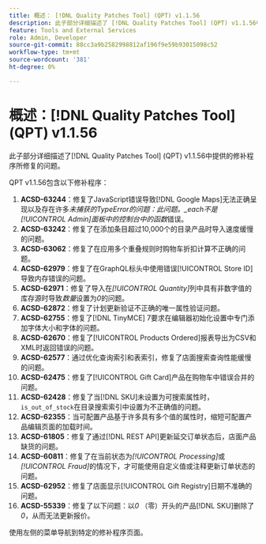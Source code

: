 ```yaml
---
title: 概述： [!DNL Quality Patches Tool] (QPT) v1.1.56
description: 此子部分详细描述了 [!DNL Quality Patches Tool] (QPT) v1.1.56中提供的修补程序所修复的问题。
feature: Tools and External Services
role: Admin, Developer
source-git-commit: 88cc3a9b2582998812af196f9e59b93015098c52
workflow-type: tm+mt
source-wordcount: '381'
ht-degree: 0%

---
```


# 概述：[!DNL Quality Patches Tool] (QPT) v1.1.56

此子部分详细描述了[!DNL Quality Patches Tool] (QPT) v1.1.56中提供的修补程序所修复的问题。

QPT v1.1.56包含以下修补程序：

1. **ACSD-63244**：修复了JavaScript错误导致[!DNL Google Maps]无法正确呈现以及存在许多&#x200B;*未捕获的TypeError的问题：此问题。_each不是[!UICONTROL Admin]面板中的控制台中的函数*&#x200B;错误。
1. **ACSD-63242**：修复了在添加条目超过10,000个的目录产品时导入速度缓慢的问题。
1. **ACSD-63062**：修复了在应用多个重叠规则时购物车折扣计算不正确的问题。
1. **ACSD-62979**：修复了在GraphQL标头中使用错误[!UICONTROL Store ID]导致内存错误的问题。
1. **ACSD-62971**：修复了导入在&#x200B;*[!UICONTROL Quantity]*&#x200B;列中具有非数字值的库存源时导致&#x200B;*数量*&#x200B;设置为&#x200B;*0*&#x200B;的问题。
1. **ACSD-62872**：修复了计划更新验证不正确的唯一属性验证问题。
1. **ACSD-62755**：修复了[!DNL TinyMCE] 7要求在编辑器初始化设置中专门添加字体大小和字体的问题。
1. **ACSD-62670**：修复了[!UICONTROL Products Ordered]报表导出为CSV和XML时返回错误的问题。
1. **ACSD-62577**：通过优化查询索引和表索引，修复了店面搜索查询性能缓慢的问题。
1. **ACSD-62475**：修复了[!UICONTROL Gift Card]产品在购物车中错误合并的问题。
1. **ACSD-62428**：修复了当[!DNL SKU]未设置为可搜索属性时，`is_out_of_stock`在目录搜索索引中设置为不正确值的问题。
1. **ACSD-62355**：当可配置产品基于许多具有多个值的属性时，缩短可配置产品编辑页面的加载时间。
1. **ACSD-61805**：修复了通过[!DNL REST API]更新延交订单状态后，店面产品缺货的问题。
1. **ACSD-60811**：修复了在当前状态为&#x200B;*[!UICONTROL Processing]*&#x200B;或&#x200B;*[!UICONTROL Fraud]*&#x200B;的情况下，才可能使用自定义值或注释更新订单状态的问题。
1. **ACSD-62952**：修复了店面显示[!UICONTROL Gift Registry]日期不准确的问题。
1. **ACSD-55339**：修复了以下问题：以&#x200B;*0* （零）开头的产品[!DNL SKU]删除了&#x200B;*0*，从而无法更新报价。

使用左侧的菜单导航到特定的修补程序页面。
